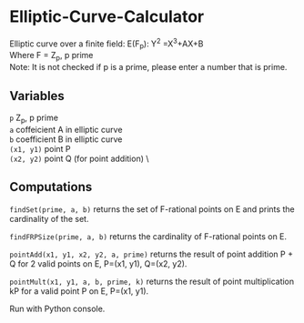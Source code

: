 # Elliptic-Curve-Calculator
Elliptic curve over a finite field: E(F<sub>p</sub>): Y<sup>2</sup> =X<sup>3</sup>+AX+B \
Where F = Z<sub>p</sub>, p prime\
Note: It is not checked if p is a prime, please enter a number that is prime.

## Variables
```p``` Z<sub>p</sub>, p prime \
```a``` coffeicient A in elliptic curve \
```b``` coefficient B in elliptic curve \
```(x1, y1)``` point P \
```(x2, y2)``` point Q (for point addition) \


## Computations

```findSet(prime, a, b)``` returns the set of F-rational points on E and prints the cardinality of the set. 

```findFRPSize(prime, a, b)``` returns the cardinality of F-rational points on E.

```pointAdd(x1, y1, x2, y2, a, prime)``` returns the result of point addition P + Q for 2 valid points on E, P=(x1, y1), Q=(x2, y2).

```pointMult(x1, y1, a, b, prime, k)``` returns the result of point multiplication kP for a valid point P on E, P=(x1, y1).

Run with Python console.
